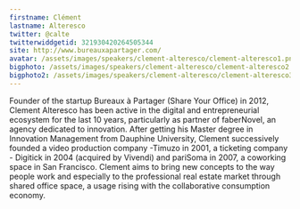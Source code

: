 ```yaml
---
firstname: Clément 
lastname: Alteresco
twitter: @calte 
twitterwiddgetid: 321930420264505344
site: http://www.bureauxapartager.com/
avatar: /assets/images/speakers/clement-alteresco/clement-alteresco1.png
bigphoto: /assets/images/speakers/clement-alteresco/clement-alteresco2.png
bigphoto2: /assets/images/speakers/clement-alteresco/clement-alteresco3.png
---
```


Founder of the startup Bureaux à Partager (Share Your Office) in 2012, Clement Alteresco has been active in the digital and entrepreneurial ecosystem for the last 10 years, particularly as partner of faberNovel, an agency dedicated to innovation.
After getting his Master degree in Innovation Management from Dauphine University, Clement successively founded a video production company -Timuzo in 2001, a ticketing company - Digitick in 2004 (acquired by Vivendi) and pariSoma in 2007, a coworking space in San Francisco.
Clement aims to bring new concepts to the way people work and especially to the professional real estate market through shared office space, a usage rising with the collaborative consumption economy.